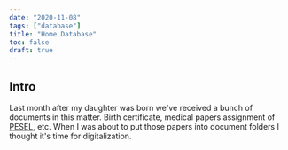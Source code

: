 ```yaml
---
date: "2020-11-08"
tags: ["database"]
title: "Home Database"
toc: false
draft: true
---
```


## Intro

Last month after my daughter was born we've received a bunch
of documents in this matter. Birth certificate, medical papers
assignment of [PESEL](https://todo), etc. When I was about to
put those papers into document folders I thought it's time
for digitalization. 

